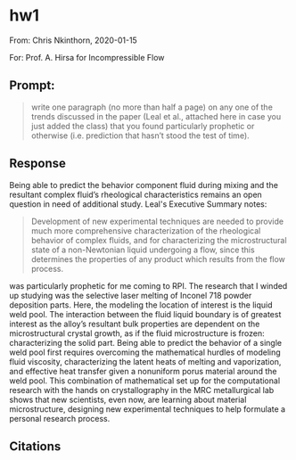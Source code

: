 # hw1

From: Chris Nkinthorn, 2020-01-15

For: Prof. A. Hirsa for Incompressible Flow

## Prompt:

> write one paragraph \(no more than half a page\) on any one of the trends discussed in the paper \(Leal et al., attached here in case you just added the class\) that you found particularly prophetic or otherwise \(i.e. prediction that hasn’t stood the test of time\).

## Response

Being able to predict the behavior component fluid during mixing and the resultant complex fluid’s rheological characteristics remains an open question in need of additional study. Leal's Executive Summary notes:

> Development of new experimental techniques are needed to provide much more comprehensive characterization of the rheological behavior of complex fluids, and for characterizing the microstructural state of a non-Newtonian liquid undergoing a flow, since this determines the properties of any product which results from the flow process.

was particularly prophetic for me coming to RPI. The research that I winded up studying was the selective laser melting of Inconel 718 powder deposition parts. Here, the modeling the location of interest is the liquid weld pool. The interaction between the fluid liquid boundary is of greatest interest as the alloy’s resultant bulk properties are dependent on the microstructural crystal growth, as if the fluid microstructure is frozen: characterizing the solid part. Being able to predict the behavior of a single weld pool first requires overcoming the mathematical hurdles of modeling fluid viscosity, characterizing the latent heats of melting and vaporization, and effective heat transfer given a nonuniform porus material around the weld pool. This combination of mathematical set up for the computational research with the hands on crystallography in the MRC metallurgical lab shows that new scientists, even now, are learning about material microstructure, designing new experimental techniques to help formulate a personal research process.

## Citations

